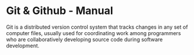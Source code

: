 # Git & Github - Manual

Git is a distributed version control system that tracks changes in any set of computer files, usually used for coordinating work among programmers who are collaboratively developing source code during software development.
